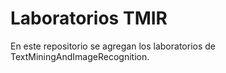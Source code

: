 # Laboratorios TMIR
En este repositorio se agregan los laboratorios de TextMiningAndImageRecognition.
